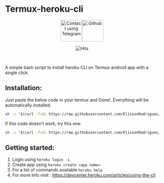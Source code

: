 # Termux-heroku-cli
<center>
 <a href="https://t.me/skghd1"><img src='https://upload.wikimedia.org/wikipedia/commons/8/82/Telegram_logo.svg' height="70" alt="Contact using Telegram"/></a><a href="https://github.com/SKGHD/Termux-heroku-cli/"><img src='https://upload.wikimedia.org/wikipedia/commons/thumb/9/95/Font_Awesome_5_brands_github.svg/800px-Font_Awesome_5_brands_github.svg.png' height="70" alt="Github"/></a>

![Hits](https://hitcounter.pythonanywhere.com/count/tag.svg?url=https%3A%2F%2Fgithub.com%2FSKGHD%2FTermux-heroku-cli)
</center>
<br>

 A simple bash script to install heroku CLI on Termux android app with a single click.

## Installation:
Just paste the below code in your termux and Done!. Everything will be automatically installed. <br>
```bash
sh -c "$(curl -fsSL https://raw.githubusercontent.com/ElissonRodrigues/Termux-heroku-cli/master/install1.sh)"
```

If this code doesn't work, try this one: <br>
```bash
sh -c "$(curl -fsSL https://raw.githubusercontent.com/ElissonRodrigues/Termux-heroku-cli/master/install2.sh)"
```

## Getting started:
1. Login using ```heroku login -i```
2. Create app using ```heroku create <app name>```
3. For a list of commands available ```heroku help```
4. For more info visit : https://devcenter.heroku.com/articles/using-the-cli
